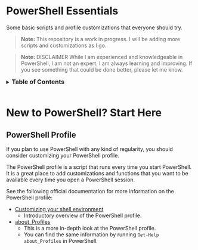 # PowerShell Essentials
Some basic scripts and profile customizations that everyone should try.

> **Note:** This repository is a work in progress. I will be adding more scripts and customizations as I go.

> **Note:** DISCLAIMER While I am experienced and knowledgeable in PowerShell, I am not an expert. I am always learning and improving. If you see something that could be done better, please let me know.

<details>
<summary><h3 style="display: inline">Table of Contents</h3></summary>

- [New to PowerShell? Start Here](#new-to-powershell-start-here)
	- [PowerShell Profile](#powershell-profile)
- Customizing PowerShell
	- Profile Customizations
	- Profile Functions

</details>

<br />

# New to PowerShell? Start Here
## PowerShell Profile
If you plan to use PowerShell with any kind of regularity, you should consider customizing your PowerShell profile.

The PowerShell profile is a script that runs every time you start PowerShell. It is a great place to add customizations and functions that you want to be available every time you open a PowerShell session.

See the following official documentation for more information on the PowerShell profile:
- [Customizing your shell environment](https://learn.microsoft.com/en-us/powershell/scripting/learn/shell/creating-profiles?view=powershell-7.5) 
	- Introductory overview of the PowerShell profile.
- [about_Profiles](https://learn.microsoft.com/en-us/powershell/module/microsoft.powershell.core/about/about_profiles?view=powershell-7.5)
	- This is a more in-depth look at the PowerShell profile.
	- You can find the same information by running `Get-Help about_Profiles` in PowerShell.